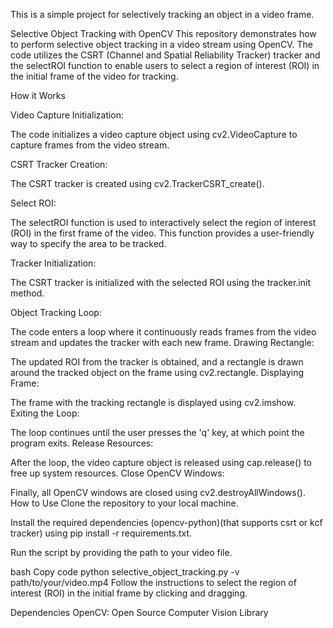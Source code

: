 This is a simple project for selectively tracking an object in a video frame. 

Selective Object Tracking with OpenCV
This repository demonstrates how to perform selective object tracking in a video stream using OpenCV. The code utilizes the CSRT (Channel and Spatial Reliability Tracker) tracker and the selectROI function to enable users to select a region of interest (ROI) in the initial frame of the video for tracking.

How it Works

Video Capture Initialization:

The code initializes a video capture object using cv2.VideoCapture to capture frames from the video stream.

CSRT Tracker Creation:

The CSRT tracker is created using cv2.TrackerCSRT_create().

Select ROI:

The selectROI function is used to interactively select the region of interest (ROI) in the first frame of the video. This function provides a user-friendly way to specify the area to be tracked.

Tracker Initialization:

The CSRT tracker is initialized with the selected ROI using the tracker.init method.

Object Tracking Loop:

The code enters a loop where it continuously reads frames from the video stream and updates the tracker with each new frame.
Drawing Rectangle:

The updated ROI from the tracker is obtained, and a rectangle is drawn around the tracked object on the frame using cv2.rectangle.
Displaying Frame:

The frame with the tracking rectangle is displayed using cv2.imshow.
Exiting the Loop:

The loop continues until the user presses the 'q' key, at which point the program exits.
Release Resources:

After the loop, the video capture object is released using cap.release() to free up system resources.
Close OpenCV Windows:

Finally, all OpenCV windows are closed using cv2.destroyAllWindows().
How to Use
Clone the repository to your local machine.

Install the required dependencies (opencv-python)(that supports csrt or kcf tracker) using pip install -r requirements.txt.

Run the script by providing the path to your video file.

bash
Copy code
python selective_object_tracking.py -v path/to/your/video.mp4
Follow the instructions to select the region of interest (ROI) in the initial frame by clicking and dragging.

Dependencies
OpenCV: Open Source Computer Vision Library
